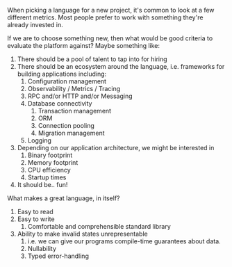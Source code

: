 When picking a language for a new project, it's common to look at a few different metrics. Most people prefer to work with something they're already invested in.

If we are to choose something new, then what would be good criteria to evaluate the platform against? Maybe something like:
1. There should be a pool of talent to tap into for hiring
2. There should be an ecosystem around the language, i.e. frameworks for building applications including:
	1. Configuration management
	2. Observability / Metrics / Tracing
	3. RPC and/or HTTP and/or Messaging
	4. Database connectivity
		1. Transaction management
		2. ORM
		3. Connection pooling
		4. Migration management
	5. Logging
3. Depending on our application architecture, we might be interested in
	1. Binary footprint
	2. Memory footprint
	3. CPU efficiency
	4. Startup times
4. It should be.. fun!

What makes a great language, in itself?
1. Easy to read
2. Easy to write
	1. Comfortable and comprehensible standard library
3. Ability to make invalid states unrepresentable
	1. i.e. we can give our programs compile-time guarantees about data.
	2. Nullability
	3. Typed error-handling
